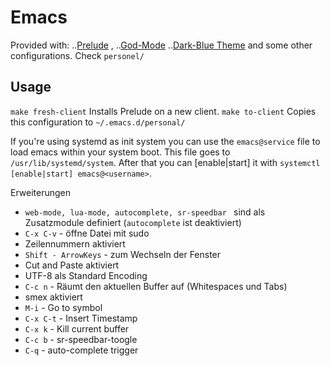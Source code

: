 # Emacs

Provided with:
..[Prelude](http://batsov.com/prelude/) ,
..[God-Mode](https://github.com/chrisdone/god-mode)
..[Dark-Blue Theme](https://github.com/emacs-jp/replace-colorthemes/blob/master/dark-blue-theme.el)
and some other configurations. Check `personel/`

## Usage

`make fresh-client` Installs Prelude on a new client.
`make to-client` Copies this configuration to `~/.emacs.d/personal/`

If you're using systemd as init system you can use the `emacs@service` file to load emacs
within your system boot. This file goes to `/usr/lib/systemd/system`. After that 
you can [enable|start] it with `systemctl [enable|start] emacs@<username>`.

Erweiterungen
* `web-mode, lua-mode, autocomplete, sr-speedbar ` sind als Zusatzmodule definiert (`autocomplete` ist deaktiviert)
* `C-x C-v` - öffne Datei mit sudo
* Zeilennummern aktiviert
* `Shift - ArrowKeys` - zum Wechseln der Fenster
* Cut and Paste aktiviert
* UTF-8 als Standard Encoding
* `C-c n` - Räumt den aktuellen Buffer auf (Whitespaces und Tabs)
* smex aktiviert
* `M-i` - Go to symbol
* `C-x C-t` - Insert Timestamp
* `C-x k` - Kill current buffer
* `C-c b` - sr-speedbar-toogle
* `C-q` - auto-complete trigger

